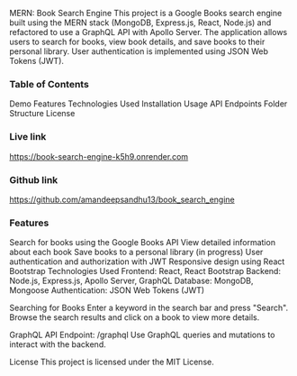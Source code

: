 MERN: Book Search Engine
This project is a Google Books search engine built using the MERN stack (MongoDB, Express.js, React, Node.js) and refactored to use a GraphQL API with Apollo Server. The application allows users to search for books, view book details, and save books to their personal library. User authentication is implemented using JSON Web Tokens (JWT).

### Table of Contents
Demo
Features
Technologies Used
Installation
Usage
API Endpoints
Folder Structure
License

### Live link
https://book-search-engine-k5h9.onrender.com

### Github link
https://github.com/amandeepsandhu13/book_search_engine

### Features
Search for books using the Google Books API
View detailed information about each book
Save books to a personal library (in progress)
User authentication and authorization with JWT
Responsive design using React Bootstrap
Technologies Used
Frontend: React, React Bootstrap
Backend: Node.js, Express.js, Apollo Server, GraphQL
Database: MongoDB, Mongoose
Authentication: JSON Web Tokens (JWT)

Searching for Books
Enter a keyword in the search bar and press "Search".
Browse the search results and click on a book to view more details.

GraphQL API
Endpoint: /graphql
Use GraphQL queries and mutations to interact with the backend.

License
This project is licensed under the MIT License.
